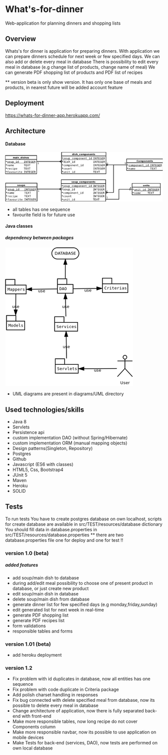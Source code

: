 # What's-for-dinner
Web-application for planning dinners and shopping lists

## Overview
Whats's for dinner is application for preparing dinners.
With application we can prepare dinners schedule for next week or few specified days.
We can also add or delete every meal in database
There is possibility to edit every meal in database 
(e.g change list of products, change name of meal)
We can generate PDF shopping list of products and PDF list of recipes

** version beta is only show version. It has only one base of meals and products,
in nearest future will be added account feature

## Deployment
https://whats-for-dinner-app.herokuapp.com/

## Architecture
#### Database
![Alt text](diagrams/ERD/ERD.png?raw=true "ERD")
- all tables has one sequence
- favourite field is for future use
#### Java classes
##### dependency between packages
![Alt text](diagrams/packages_dependecy.png?raw=true "ERD")
- UML diagrams are present in diagrams/UML directory
## Used technologies/skills
- Java 8
- Servlets
- Persistence api
- custom implementation DAO (without Spring/Hibernate)
- custom implementation ORM (manual mapping objects)
- Design patterns(Singleton, Repository)
- Postgres
- Github
- Javascript (ES6 with classes)
- HTML5, Css, Bootstrap4
- JUnit 5
- Maven
- Heroku
- SOLID

## Tests
To run tests You have to create postgres database on own localhost,
scripts for create database are available in src/TEST/resources/database dictionary
You should fill data in database.properties in src/TEST/resources/database.properties
** there are two database.properties file one for deploy and one for test !!

### version 1.0 (beta)
##### added features
- add soup/main dish to database
- during add/edit meal possibility to choose one of present product in database, or just create new product
- edit soup/main dish in database
- delete soup/main dish from database
- generate dinner list for few specified days (e.g monday,friday,sunday)
- edit generated list for next week in real-time
- generate PDF shopping list
- generate PDF recipes list
- form validations
- responsible tables and forms

### version 1.01 (beta)
- add heroku deployment

### version 1.2
- Fix problem with id duplicates in database, now all entities has one sequence
- Fix problem with code duplicate in Criteria package
- Add polish charset handling in responses
- Fix bug connected with delete specified meal from database, now its possible to delete every meal in database
- Change architecture of application, now there is fully separated back-end with front-end
- Make more responsible tables, now long recipe do not cover Components column
- Make more responsible navbar, now its possible to use application on mobile devices
- Make Tests for back-end (services, DAO), now tests are performed on own local database
